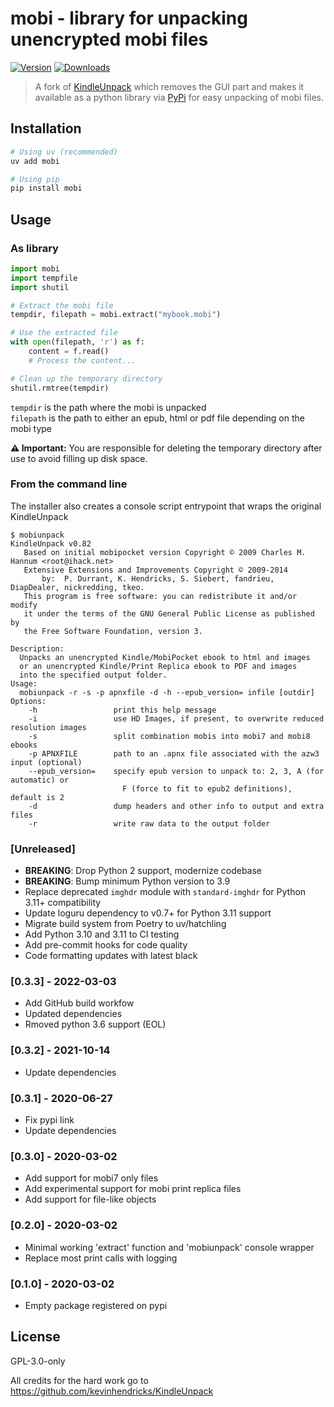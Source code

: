 # mobi - library for unpacking unencrypted mobi files

[![Version](https://img.shields.io/pypi/v/mobi.svg)](https://pypi.python.org/pypi/mobi/)
[![Downloads](https://pepy.tech/badge/mobi)](https://pepy.tech/project/mobi)

> A fork of [KindleUnpack](https://github.com/kevinhendricks/KindleUnpack) which removes the GUI
> part and makes it available as a python library via [PyPi](https://pypi.org/project/mobi/) for
> easy unpacking of mobi files.

## Installation

```bash
# Using uv (recommended)
uv add mobi

# Using pip
pip install mobi
```

## Usage

### As library

```python
import mobi
import tempfile
import shutil

# Extract the mobi file
tempdir, filepath = mobi.extract("mybook.mobi")

# Use the extracted file
with open(filepath, 'r') as f:
    content = f.read()
    # Process the content...

# Clean up the temporary directory
shutil.rmtree(tempdir)
```

`tempdir` is the path where the mobi is unpacked\
`filepath` is the path to either an epub, html or pdf file depending on the mobi type

**⚠️ Important:** You are responsible for deleting the temporary directory after use to avoid
filling up disk space.

### From the command line

The installer also creates a console script entrypoint that wraps the original KindleUnpack

```console
$ mobiunpack
KindleUnpack v0.82
   Based on initial mobipocket version Copyright © 2009 Charles M. Hannum <root@ihack.net>
   Extensive Extensions and Improvements Copyright © 2009-2014
       by:  P. Durrant, K. Hendricks, S. Siebert, fandrieu, DiapDealer, nickredding, tkeo.
   This program is free software: you can redistribute it and/or modify
   it under the terms of the GNU General Public License as published by
   the Free Software Foundation, version 3.

Description:
  Unpacks an unencrypted Kindle/MobiPocket ebook to html and images
  or an unencrypted Kindle/Print Replica ebook to PDF and images
  into the specified output folder.
Usage:
  mobiunpack -r -s -p apnxfile -d -h --epub_version= infile [outdir]
Options:
    -h                 print this help message
    -i                 use HD Images, if present, to overwrite reduced resolution images
    -s                 split combination mobis into mobi7 and mobi8 ebooks
    -p APNXFILE        path to an .apnx file associated with the azw3 input (optional)
    --epub_version=    specify epub version to unpack to: 2, 3, A (for automatic) or
                         F (force to fit to epub2 definitions), default is 2
    -d                 dump headers and other info to output and extra files
    -r                 write raw data to the output folder
```

### [Unreleased]

- **BREAKING**: Drop Python 2 support, modernize codebase
- **BREAKING**: Bump minimum Python version to 3.9
- Replace deprecated `imghdr` module with `standard-imghdr` for Python 3.11+ compatibility
- Update loguru dependency to v0.7+ for Python 3.11 support
- Migrate build system from Poetry to uv/hatchling
- Add Python 3.10 and 3.11 to CI testing
- Add pre-commit hooks for code quality
- Code formatting updates with latest black

### [0.3.3] - 2022-03-03

- Add GitHub build workfow
- Updated dependencies
- Rmoved python 3.6 support (EOL)

### [0.3.2] - 2021-10-14

- Update dependencies

### [0.3.1] - 2020-06-27

- Fix pypi link
- Update dependencies

### [0.3.0] - 2020-03-02

- Add support for mobi7 only files
- Add experimental support for mobi print replica files
- Add support for file-like objects

### [0.2.0] - 2020-03-02

- Minimal working 'extract' function and 'mobiunpack' console wrapper
- Replace most print calls with logging

### [0.1.0] - 2020-03-02

- Empty package registered on pypi

## License

GPL-3.0-only

All credits for the hard work go to https://github.com/kevinhendricks/KindleUnpack
